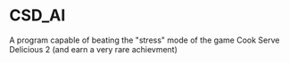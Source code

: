# CSD_AI
A program capable of beating the "stress" mode of the game Cook Serve Delicious 2 (and earn a very rare achievment)
